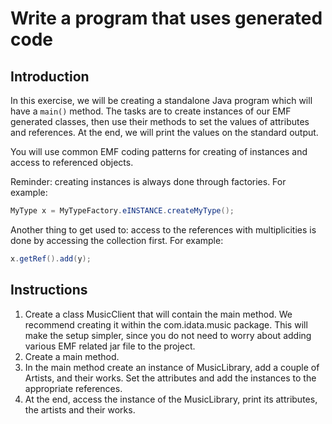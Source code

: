 # Write a program that uses generated code

## Introduction

In this exercise, we will be creating a standalone Java program which will have a `main()` method.
The tasks are to create instances of our EMF generated classes, then use their methods to set the values of attributes and references.
At the end, we will print the values on the standard output.

You will use common EMF coding patterns for creating of instances and access to referenced objects.

Reminder:
    creating instances is always done through factories. For example:

```java
MyType x = MyTypeFactory.eINSTANCE.createMyType();
```

Another thing to get used to: access to the references with multiplicities is done by accessing the collection first.
For example:

```java
x.getRef().add(y);
```

## Instructions

1. Create a class MusicClient that will contain the main method. We recommend
creating it within the com.idata.music package. This will make the setup simpler,
since you do not need to worry about adding various EMF related jar file to the project.
2. Create a main method.
3. In the main method create an instance of MusicLibrary, add a couple of Artists, and their works. Set the attributes and add the instances to the appropriate references.
4. At the end, access the instance of the MusicLibrary, print its attributes, the artists and
their works.
